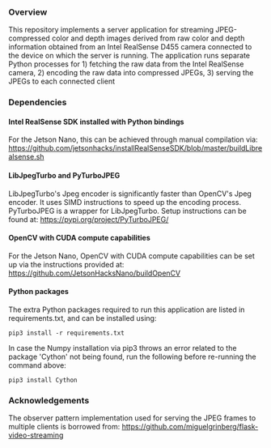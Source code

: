 ### Overview
This repository implements a server application for streaming JPEG-compressed
color and depth images derived from raw color and depth information obtained
from an Intel RealSense D455 camera connected to the device on which the server
is running.
The application runs separate Python processes for 1) fetching the raw data
from the Intel RealSense camera, 2) encoding the raw data into compressed
JPEGs, 3) serving the JPEGs to each connected client


### Dependencies
#### Intel RealSense SDK installed with Python bindings
For the Jetson Nano, this can be achieved through manual compilation via:
https://github.com/jetsonhacks/installRealSenseSDK/blob/master/buildLibrealsense.sh

#### LibJpegTurbo and PyTurboJPEG
LibJpegTurbo's Jpeg encoder is significantly faster than OpenCV's Jpeg encoder. It uses SIMD instructions 
to speed up the encoding process. PyTurboJPEG is a wrapper for LibJpegTurbo. Setup instructions can be found at:
https://pypi.org/project/PyTurboJPEG/

#### OpenCV with CUDA compute capabilities
For the Jetson Nano, OpenCV with CUDA compute capabilities can be set up via the instructions provided at:
https://github.com/JetsonHacksNano/buildOpenCV

#### Python packages
The extra Python packages required to run this application are listed in
requirements.txt, and can be installed using:
```
pip3 install -r requirements.txt
```
In case the Numpy installation via pip3 throws an error related to the package
'Cython' not being found, run the following before re-running the command
above:
```
pip3 install Cython
```

### Acknowledgements
The observer pattern implementation used for serving the JPEG frames to
multiple clients is borrowed from:
https://github.com/miguelgrinberg/flask-video-streaming